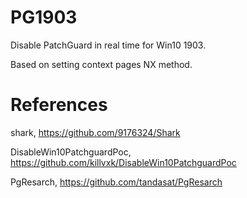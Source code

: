 # PG1903

Disable PatchGuard in real time for Win10 1903.

Based on setting context pages NX method.

# References

shark, https://github.com/9176324/Shark

DisableWin10PatchguardPoc, https://github.com/killvxk/DisableWin10PatchguardPoc

PgResarch, https://github.com/tandasat/PgResarch
